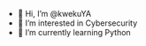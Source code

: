- 👋 Hi, I’m @kwekuYA
- 👀 I’m interested in Cybersecurity
- 🌱 I’m currently learning Python

<!---
kwekuYA/kwekuYA is a ✨ special ✨ repository because its `README.md` (this file) appears on your GitHub profile.
You can click the Preview link to take a look at your changes.
--->
